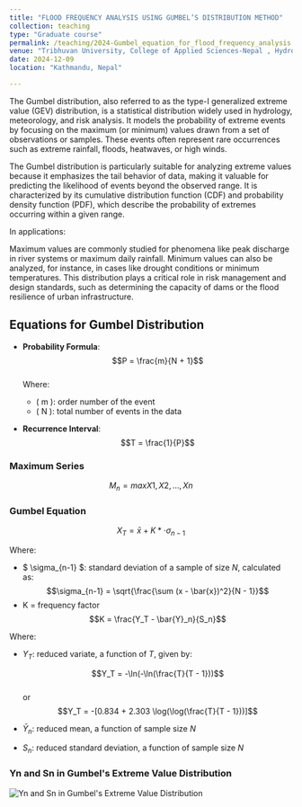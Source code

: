 ```yaml
---
title: "FLOOD FREQUENCY ANALYSIS USING GUMBEL’S DISTRIBUTION METHOD"
collection: teaching
type: "Graduate course"
permalink: /teaching/2024-Gumbel_equation_for_flood_frequency_analysis
venue: "Tribhuvan University, College of Applied Sciences-Nepal , Hydrology Department"
date: 2024-12-09
location: "Kathmandu, Nepal"

---
```



The Gumbel distribution, also referred to as the type-I generalized extreme value (GEV) distribution, is a statistical distribution widely used in hydrology, meteorology, and risk analysis. It models the probability of extreme events by focusing on the maximum (or minimum) values drawn from a set of observations or samples. These events often represent rare occurrences such as extreme rainfall, floods, heatwaves, or high winds.

The Gumbel distribution is particularly suitable for analyzing extreme values because it emphasizes the tail behavior of data, making it valuable for predicting the likelihood of events beyond the observed range. It is characterized by its cumulative distribution function (CDF) and probability density function (PDF), which describe the probability of extremes occurring within a given range.

In applications:

Maximum values are commonly studied for phenomena like peak discharge in river systems or maximum daily rainfall.
Minimum values can also be analyzed, for instance, in cases like drought conditions or minimum temperatures.
This distribution plays a critical role in risk management and design standards, such as determining the capacity of dams or the flood resilience of urban infrastructure.

## Equations for Gumbel Distribution

- **Probability Formula**:  
   $$P = \frac{m}{N + 1}$$  
   Where:

  - \( m \): order number of the event  
  - \( N \): total number of events in the data  

- **Recurrence Interval**:  
   $$T = \frac{1}{P}$$  

### Maximum Series

$$M_n = max{X1, X2, ..., Xn}$$

### Gumbel Equation

$$X_T = \bar{x} + K * \cdot \sigma_{n-1}$$

Where:

- $ \sigma_{n-1} $: standard deviation of a sample of size $N$, calculated as:  
     $$\sigma_{n-1} = \sqrt{\frac{\sum (x - \bar{x})^2}{N - 1}}$$
- K = frequency factor  
  $$K = \frac{Y_T - \bar{Y}_n}{S_n}$$

Where:

- $Y_T$: reduced variate, a function of $T$, given by:

     $$Y_T = -\ln(-\ln(\frac{T}{T - 1}))$$  
     or  
     $$Y_T = -[0.834 + 2.303 \log(\log(\frac{T}{T - 1}))]$$  

- $\bar{Y}_n$: reduced mean, a function of sample size $N$
- $S_n$: reduced standard deviation, a function of sample size $N$

### Yn and Sn in Gumbel's Extreme Value Distribution

![Yn and Sn in Gumbel's Extreme Value Distribution](https://workbishwa.github.io/imBishwa/images/Yn_Sn_value_for_gumbel_distribution.png)
